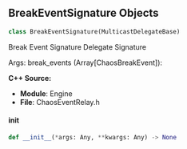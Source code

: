## BreakEventSignature Objects

```python
class BreakEventSignature(MulticastDelegateBase)
```

Break Event Signature  Delegate Signature

Args:
    break_events (Array[ChaosBreakEvent]):

**C++ Source:**

- **Module**: Engine
- **File**: ChaosEventRelay.h

<a id="unreal.BreakEventSignature.__init__"></a>

#### __init__

```python
def __init__(*args: Any, **kwargs: Any) -> None
```

<a id="unreal.CharacterMovementUpdatedSignature"></a>